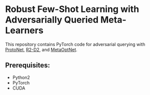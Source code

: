 # Robust Few-Shot Learning with Adversarially Queried Meta-Learners

This repository contains PyTorch code for adversarial querying with [ProtoNet](https://arxiv.org/abs/1703.05175), [R2-D2](https://arxiv.org/abs/1805.08136), and [MetaOptNet](https://arxiv.org/pdf/1904.03758.pdf).

## Prerequisites:
* Python2
* PyTorch
* CUDA
